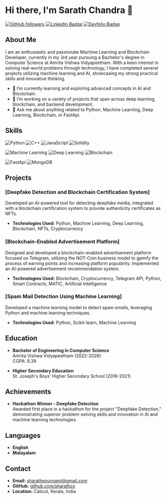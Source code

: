
# Hi there, I'm Sarath Chandra 👋

[![GitHub followers](https://img.shields.io/github/followers/sharathcx?label=Follow&style=social)](https://github.com/sharathcx)
[![Linkedin Badge](https://img.shields.io/badge/-Sarath_Chandra-blue?style=flat-square&logo=Linkedin&logoColor=white&link=https://www.linkedin.com/in/sharath-chandra-4314061b6)](https://www.linkedin.com/in/sharath-chandra-4314061b6)
[![Devfolio Badge](https://img.shields.io/badge/Devfolio-Sarath_Chandra-29a19c?style=flat-square&logo=Devfolio&logoColor=white&link=https://devfolio.co/@sarathC)](https://devfolio.co/@sarathC)

## About Me

I am an enthusiastic and passionate Machine Learning and Blockchain Developer, currently in my 3rd year pursuing a Bachelor's degree in Computer Science at Amrita Vishwa Vidyapeetham. With a keen interest in solving real-world problems through technology, I have completed several projects utilizing machine learning and AI, showcasing my strong practical skills and innovative thinking.

- 🌱 I’m currently learning and exploring advanced concepts in AI and Blockchain.
- 🤖 I’m working on a variety of projects that span across deep learning, blockchain, and backend development.
- 💬 Ask me about anything related to Python, Machine Learning, Deep Learning, Blockchain, or FastApi.

## Skills

![Python](https://img.shields.io/badge/Python-3776AB?style=for-the-badge&logo=python&logoColor=white)
![C++](https://img.shields.io/badge/C++-00599C?style=for-the-badge&logo=cplusplus&logoColor=white)
![JavaScript](https://img.shields.io/badge/JavaScript-F7DF1E?style=for-the-badge&logo=javascript&logoColor=black)
![Solidity](https://img.shields.io/badge/Solidity-363636?style=for-the-badge&logo=solidity&logoColor=white)

![Machine Learning](https://img.shields.io/badge/Machine%20Learning-FF6F00?style=for-the-badge&logo=ai)
![Deep Learning](https://img.shields.io/badge/Deep%20Learning-8E44AD?style=for-the-badge&logo=deeplearning)
![Blockchain](https://img.shields.io/badge/Blockchain-121D33?style=for-the-badge&logo=blockchain)

![FastApi](https://img.shields.io/badge/FastApi-009688?style=for-the-badge&logo=fastapi&logoColor=white)
![MongoDB](https://img.shields.io/badge/MongoDB-47A248?style=for-the-badge&logo=mongodb&logoColor=white)

## Projects

### [Deepfake Detection and Blockchain Certification System]
Developed an AI-powered tool for detecting deepfake media, integrated with a blockchain certification system to provide authenticity certificates as NFTs.
- **Technologies Used:** Python, Machine Learning, Deep Learning, Blockchain, NFTs, Cryptocurrency

### [Blockchain-Enabled Advertisement Platform]
Designed and developed a blockchain-enabled advertisement platform focused on Telegram, utilizing the NOT-Coin business model to gamify the process of earning points and increasing platform popularity. Implemented an AI-powered advertisement recommendation system.
- **Technologies Used:** Blockchain, Cryptocurrency, Telegram API, Python, Smart Contracts, MATIC, Artificial Intelligence

### [Spam Mail Detection Using Machine Learning]
Developed a machine learning model to detect spam emails, leveraging Python and machine learning techniques.
- **Technologies Used:** Python, Scikit-learn, Machine Learning

## Education

- **Bachelor of Engineering in Computer Science**  
  Amrita Vishwa Vidyapeetham (2022-2026)  
  CGPA: 8.39

- **Higher Secondary Education**  
  St. Joseph's Boys' Higher Secondary School (2016-2021)

## Achievements

- **Hackathon Winner - Deepfake Detection**  
  Awarded first place in a hackathon for the project "Deepfake Detection," demonstrating superior problem-solving skills and innovation in AI and machine learning technologies.

## Languages

- **English**
- **Malayalam**

## Contact

- **Email:** [sharathpournami@gmail.com](mailto:sharathpournami@gmail.com)
- **GitHub:** [github.com/sharathcx](https://github.com/sharathcx)
- **Location:** Calicut, Kerala, India
